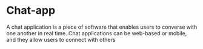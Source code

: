 # Chat-app
A chat application is a piece of software that enables users to converse with one another in real time. Chat applications can be web-based or mobile, and they allow users to connect with others
